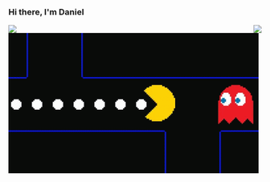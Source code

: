 ### Hi there, I'm Daniel 




<a href="https://github.com/kingDaniel2004/kingDaniel2004">
  <img  align="left" src="https://github-readme-stats.vercel.app/api?username=kingDaniel2004&count_private=true&show_icons=true&theme=onedark" />

  <img  align="right" src="https://github-readme-stats.vercel.app/api/top-langs/?username=kingDaniel2004&langs_count=8&theme=onedark" />

<img  align="center" src="tenor.gif"/>
</a>

